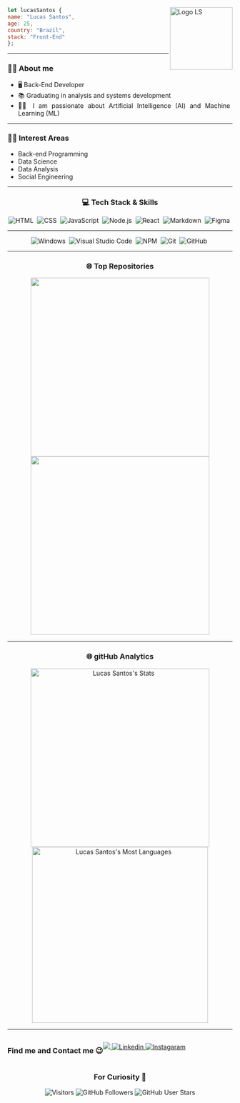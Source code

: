 <div align="justify">

<img align="right" src="https://i.ibb.co/D9TCS5N/1-close.png" alt="Logo LS" width="140px" style="display:block">
 

```javascript  
let lucasSantos {
name: "Lucas Santos",
age: 25,
country: "Brazil",
stack: "Front-End"
};
```
  
---

### ✋🏼 About me
  
- 🖥️ Back-End Developer
- 📚 Graduating in analysis and systems development
- 👨‍💻 I am passionate about Artificial Intelligence (AI) and Machine Learning (ML)
  
---
  
### 💪🏼 Interest Areas

- Back-end Programming
- Data Science
- Data Analysis
- Social Engineering

---
  
<h3 align="center">💻 Tech Stack & Skills</h3>

<div align="center">
  
![HTML](https://img.shields.io/badge/-HTML-%23263759?style=for-the-badge&logo=HTML5)&nbsp;
![CSS](https://img.shields.io/badge/-CSS-%23263759?style=for-the-badge&logo=CSS3&logoColor=1572B6)&nbsp;
![JavaScript](https://img.shields.io/badge/-JavaScript-%23263759?style=for-the-badge&logo=javascript)&nbsp;
![Node.js](https://img.shields.io/badge/-Node.js-%23263759?style=for-the-badge&logo=node.js)&nbsp;
![React](https://img.shields.io/badge/-React-%23263759?style=for-the-badge&logo=react)&nbsp;
![Markdown](https://img.shields.io/badge/-Markdown-%23263759?style=for-the-badge&logo=markdown)&nbsp;
![Figma](https://img.shields.io/badge/figma-%23263759?style=for-the-badge&logo=figma&logoColor=white)&nbsp;

---
![Windows](https://img.shields.io/badge/Windows-%23263759?style=for-the-badge&logo=windows&logoColor=white)&nbsp;
![Visual Studio Code](https://img.shields.io/badge/-Visual%20Studio%20Code-%23263759?style=for-the-badge&logo=visual-studio-code&logoColor=007ACC)&nbsp;
![NPM](https://img.shields.io/badge/NPM-%23263759?style=for-the-badge&logo=npm&logoColor=white)&nbsp;
![Git](https://img.shields.io/badge/-Git-%23263759?style=for-the-badge&logo=git)&nbsp;
![GitHub](https://img.shields.io/badge/-GitHub-%23263759?style=for-the-badge&logo=github)&nbsp;
  
</div>
  
---
  
<h3 align="center">  🌐 Top Repositories</h3>

<div align="center">
  <a href="https://github.com/lucassantosdl/nike.com">
    <img width="400em" align="center" src="https://github-readme-stats.vercel.app/api/pin/?username=lucassantosdl&repo=nike.com&theme=github_dark" />
  </a>
  <a href="https://github.com/lucassantosdl/https://github.com/lucassantosdl/pro-dashboard">
    <img width="400em" align="center" src="https://github-readme-stats.vercel.app/api/pin/?username=lucassantosdl&repo=pro-dashboard&theme=github_dark" />
  </a>
</div>

---
  
<h3 align="center">🌐 gitHub Analytics</h3>
  
<div align="center">
    <img width="400em" src="https://github-readme-stats.vercel.app/api?username=lucassantosdl&show_icons=true&theme=github_dark" alt="Lucas Santos's Stats"/>
    <img width="394em" src="https://github-readme-stats.vercel.app/api/top-langs/?username=lucassantosdl&layout=compact&theme=github_dark" alt="Lucas Santos's Most Languages"/>
</div>
  
---
  
<div align="center" style="display: flex;">
  <h3>Find me and Contact me 😉</h3>
  <p>
    <a href = "mailto:lucasdsantosm@gmail.com">
      <img src="https://img.shields.io/badge/Gmail-D14836?style=for-the-badge&logo=gmail&logoColor=white" target="_blank">
    </a>
    <a href="https://www.linkedin.com/in/lucassantosdl/">
      <img src="https://img.shields.io/badge/LinkedIn-0077B5?style=for-the-badge&logo=linkedin&logoColor=white" alt="Linkedin"/>
    </a>
    <a href="https://www.instagram.com/lucassantosdl/">
      <img src="https://img.shields.io/badge/Instagram-E4405F?style=for-the-badge&logo=instagram&logoColor=white" alt="Instagaram"/>
    </a>
  </p>
</div>
  
<div align="center">
  <h3>For Curiosity 🚀</h3>
  <p>
    <img alt="Visitors" src="https://api.visitorbadge.io/api/visitors?path=lucassantosdl%2Fgithub-visitors-badge&countColor=%23263759"/>
    <img alt="GitHub Followers" src="https://img.shields.io/github/followers/lucassantosdl?color=%23263759&style=for-the-badge">
    <img alt="GitHub User Stars" src="https://img.shields.io/github/stars/lucassantosdl?color=%23263759&style=for-the-badge">
  </p>
</div>
